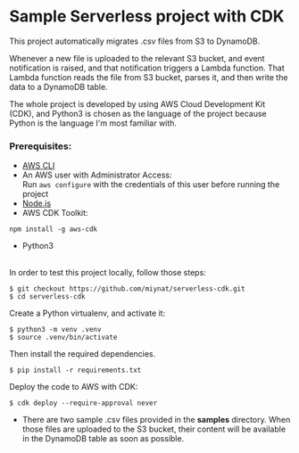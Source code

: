 # Sample Serverless project with CDK

This project automatically migrates .csv files from S3 to DynamoDB.

Whenever a new file is uploaded to the relevant S3 bucket, and event notification is raised, and that notification triggers a Lambda function. That Lambda function reads the file from S3 bucket, parses it, and then write the data to a DynamoDB table.

The whole project is developed by using AWS Cloud Development Kit (CDK), and Python3 is chosen as the language of the project because Python is the language I'm most familiar with.

### Prerequisites:
* [AWS CLI](https://docs.aws.amazon.com/cli/latest/userguide/install-cliv2-linux.html)
* An AWS user with Administrator Access:  
Run `aws configure` with the credentials of this user before running the project
* [Node.js](https://github.com/nodesource/distributions/blob/master/README.md)
* AWS CDK Toolkit:
```
npm install -g aws-cdk
```
* Python3  

<br>In order to test this project locally, follow those steps:

```
$ git checkout https://github.com/miynat/serverless-cdk.git
$ cd serverless-cdk
```

Create a Python virtualenv, and activate it:

```
$ python3 -m venv .venv
$ source .venv/bin/activate
```

Then install the required dependencies.

```
$ pip install -r requirements.txt
```

Deploy the code to AWS with CDK:

```
$ cdk deploy --require-approval never
```

* There are two sample .csv files provided in the **samples** directory. When those files are uploaded to the S3 bucket, their content will be available in the DynamoDB table as soon as possible.